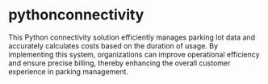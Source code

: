 # pythonconnectivity
This Python connectivity solution efficiently manages parking lot data and accurately calculates costs based on the duration of usage. By implementing this system, organizations can improve operational efficiency and ensure precise billing, thereby enhancing the overall customer experience in parking management. 
